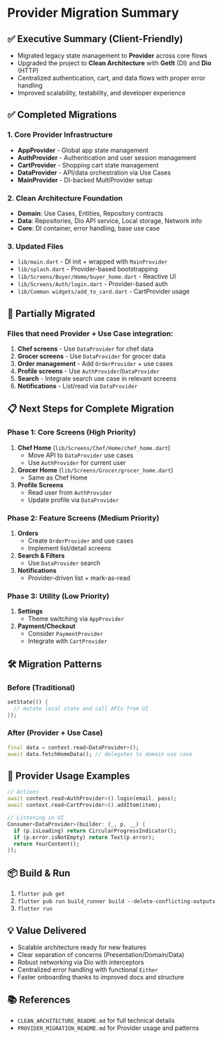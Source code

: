 # Provider Migration Summary

## ✅ Executive Summary (Client-Friendly)
- Migrated legacy state management to **Provider** across core flows
- Upgraded the project to **Clean Architecture** with **GetIt** (DI) and **Dio** (HTTP)
- Centralized authentication, cart, and data flows with proper error handling
- Improved scalability, testability, and developer experience

## ✅ Completed Migrations

### 1. Core Provider Infrastructure
- **AppProvider** - Global app state management
- **AuthProvider** - Authentication and user session management  
- **CartProvider** - Shopping cart state management
- **DataProvider** - API/data orchestration via Use Cases
- **MainProvider** - DI-backed MultiProvider setup

### 2. Clean Architecture Foundation
- **Domain**: Use Cases, Entities, Repository contracts
- **Data**: Repositories, Dio API service, Local storage, Network info
- **Core**: DI container, error handling, base use case

### 3. Updated Files
- `lib/main.dart` - DI init + wrapped with `MainProvider`
- `lib/splash.dart` - Provider-based bootstrapping
- `lib/Screens/Buyer/Home/buyer_home.dart` - Reactive UI
- `lib/Screens/Auth/login.dart` - Provider-based auth
- `lib/Comman widgets/add_to_card.dart` - CartProvider usage

## 🔄 Partially Migrated

### Files that need Provider + Use Case integration:
1. **Chef screens** - Use `DataProvider` for chef data
2. **Grocer screens** - Use `DataProvider` for grocer data
3. **Order management** - Add `OrderProvider` + use cases
4. **Profile screens** - Use `AuthProvider`/`DataProvider`
5. **Search** - Integrate search use case in relevant screens
6. **Notifications** - List/read via `DataProvider`

## 📋 Next Steps for Complete Migration

### Phase 1: Core Screens (High Priority)
1. **Chef Home** (`lib/Screens/Chef/Home/chef_home.dart`)
   - Move API to `DataProvider` use cases
   - Use `AuthProvider` for current user
2. **Grocer Home** (`lib/Screens/Grocer/grocer_home.dart`)
   - Same as Chef Home
3. **Profile Screens**
   - Read user from `AuthProvider`
   - Update profile via `DataProvider`

### Phase 2: Feature Screens (Medium Priority)
1. **Orders**
   - Create `OrderProvider` and use cases
   - Implement list/detail screens
2. **Search & Filters**
   - Use `DataProvider` search
3. **Notifications**
   - Provider-driven list + mark-as-read

### Phase 3: Utility (Low Priority)
1. **Settings**
   - Theme switching via `AppProvider`
2. **Payment/Checkout**
   - Consider `PaymentProvider`
   - Integrate with `CartProvider`

## 🛠️ Migration Patterns

### Before (Traditional)
```dart
setState(() {
  // mutate local state and call APIs from UI
});
```

### After (Provider + Use Case)
```dart
final data = context.read<DataProvider>();
await data.fetchHomeData(); // delegates to domain use case
```

## 🔧 Provider Usage Examples
```dart
// Actions
await context.read<AuthProvider>().login(email, pass);
await context.read<CartProvider>().addItem(item);

// Listening in UI
Consumer<DataProvider>(builder: (_, p, __) {
  if (p.isLoading) return CircularProgressIndicator();
  if (p.error.isNotEmpty) return Text(p.error);
  return YourContent();
});
```

## 📦 Build & Run
1. `flutter pub get`
2. `flutter pub run build_runner build --delete-conflicting-outputs`
3. `flutter run`

## 💡 Value Delivered
- Scalable architecture ready for new features
- Clear separation of concerns (Presentation/Domain/Data)
- Robust networking via Dio with interceptors
- Centralized error handling with functional `Either`
- Faster onboarding thanks to improved docs and structure

## 📚 References
- `CLEAN_ARCHITECTURE_README.md` for full technical details
- `PROVIDER_MIGRATION_README.md` for Provider usage and patterns
